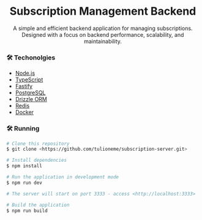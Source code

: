 <h1 align="center">Subscription Management Backend</h1>

<p align="center">A simple and efficient backend application for managing subscriptions. Designed with a focus on backend performance, scalability, and maintainability.</p>

### 🛠 Techonolgies

- [Node.js](https://nodejs.org/en/)
- [TypeScript](https://www.typescriptlang.org/)
- [Fastify](https://fastify.dev/)
- [PostgreSQL](https://www.postgresql.org/)
- [Drizzle ORM](https://orm.drizzle.team/)
- [Redis](https://redis.io/)
- [Docker](https://www.docker.com/)

### 🛠 Running

```bash
# Clone this repository
$ git clone <https://github.com/tulioneme/subscription-server.git>

# Install dependencies
$ npm install

# Run the application in development mode
$ npm run dev

# The server will start on port 3333 - access <http://localhost:3333>

# Build the application
$ npm run build
```
